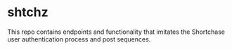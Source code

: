 # shtchz
This repo contains endpoints and functionality that imitates the Shortchase user authentication process and post sequences.
